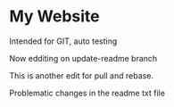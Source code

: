 # My Website

Intended for GIT, auto testing

Now edditing on update-readme branch

This is another edit for pull and rebase.

Problematic changes in the readme txt file
